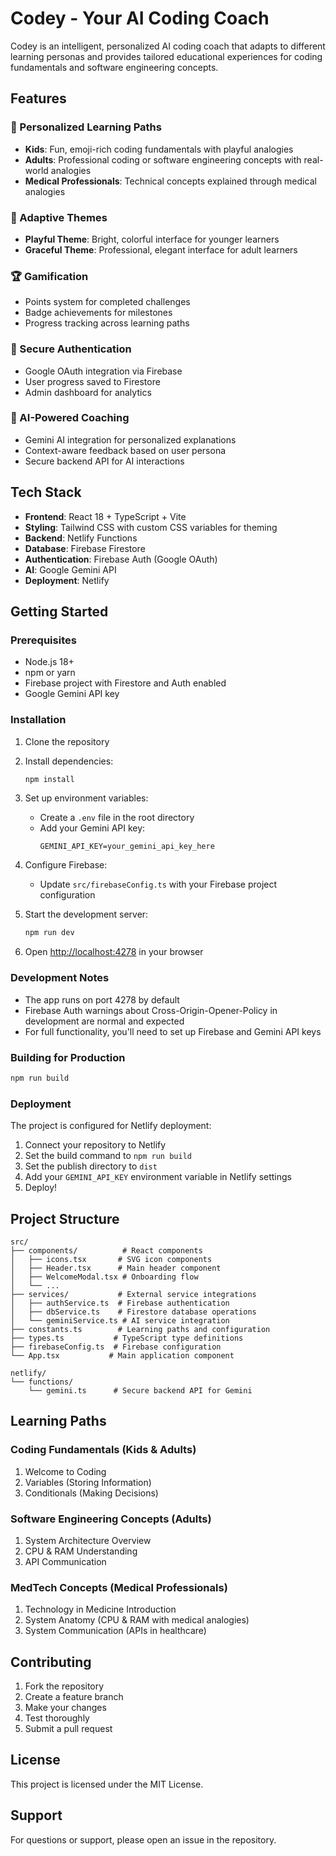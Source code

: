 # Codey - Your AI Coding Coach

Codey is an intelligent, personalized AI coding coach that adapts to different learning personas and provides tailored educational experiences for coding fundamentals and software engineering concepts.

## Features

### 🎯 Personalized Learning Paths
- **Kids**: Fun, emoji-rich coding fundamentals with playful analogies
- **Adults**: Professional coding or software engineering concepts with real-world analogies
- **Medical Professionals**: Technical concepts explained through medical analogies

### 🎨 Adaptive Themes
- **Playful Theme**: Bright, colorful interface for younger learners
- **Graceful Theme**: Professional, elegant interface for adult learners

### 🏆 Gamification
- Points system for completed challenges
- Badge achievements for milestones
- Progress tracking across learning paths

### 🔐 Secure Authentication
- Google OAuth integration via Firebase
- User progress saved to Firestore
- Admin dashboard for analytics

### 🤖 AI-Powered Coaching
- Gemini AI integration for personalized explanations
- Context-aware feedback based on user persona
- Secure backend API for AI interactions

## Tech Stack

- **Frontend**: React 18 + TypeScript + Vite
- **Styling**: Tailwind CSS with custom CSS variables for theming
- **Backend**: Netlify Functions
- **Database**: Firebase Firestore
- **Authentication**: Firebase Auth (Google OAuth)
- **AI**: Google Gemini API
- **Deployment**: Netlify

## Getting Started

### Prerequisites
- Node.js 18+ 
- npm or yarn
- Firebase project with Firestore and Auth enabled
- Google Gemini API key

### Installation

1. Clone the repository
2. Install dependencies:
   ```bash
   npm install
   ```

3. Set up environment variables:
   - Create a `.env` file in the root directory
   - Add your Gemini API key:
     ```
     GEMINI_API_KEY=your_gemini_api_key_here
     ```

4. Configure Firebase:
   - Update `src/firebaseConfig.ts` with your Firebase project configuration

5. Start the development server:
   ```bash
   npm run dev
   ```

6. Open [http://localhost:4278](http://localhost:4278) in your browser

### Development Notes

- The app runs on port 4278 by default
- Firebase Auth warnings about Cross-Origin-Opener-Policy in development are normal and expected
- For full functionality, you'll need to set up Firebase and Gemini API keys

### Building for Production

```bash
npm run build
```

### Deployment

The project is configured for Netlify deployment:

1. Connect your repository to Netlify
2. Set the build command to `npm run build`
3. Set the publish directory to `dist`
4. Add your `GEMINI_API_KEY` environment variable in Netlify settings
5. Deploy!

## Project Structure

```
src/
├── components/          # React components
│   ├── icons.tsx       # SVG icon components
│   ├── Header.tsx      # Main header component
│   ├── WelcomeModal.tsx # Onboarding flow
│   └── ...
├── services/           # External service integrations
│   ├── authService.ts  # Firebase authentication
│   ├── dbService.ts    # Firestore database operations
│   └── geminiService.ts # AI service integration
├── constants.ts        # Learning paths and configuration
├── types.ts           # TypeScript type definitions
├── firebaseConfig.ts  # Firebase configuration
└── App.tsx           # Main application component

netlify/
└── functions/
    └── gemini.ts      # Secure backend API for Gemini
```

## Learning Paths

### Coding Fundamentals (Kids & Adults)
1. Welcome to Coding
2. Variables (Storing Information)
3. Conditionals (Making Decisions)

### Software Engineering Concepts (Adults)
1. System Architecture Overview
2. CPU & RAM Understanding
3. API Communication

### MedTech Concepts (Medical Professionals)
1. Technology in Medicine Introduction
2. System Anatomy (CPU & RAM with medical analogies)
3. System Communication (APIs in healthcare)

## Contributing

1. Fork the repository
2. Create a feature branch
3. Make your changes
4. Test thoroughly
5. Submit a pull request

## License

This project is licensed under the MIT License.

## Support

For questions or support, please open an issue in the repository.
